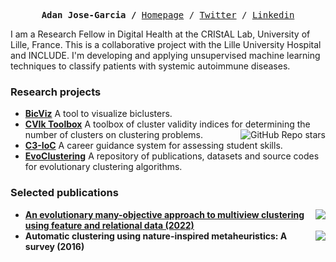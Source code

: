 
<p><pre align="center">
<strong>Adan Jose-Garcia /</strong> <a href="https://adanjoga.github.io/">Homepage</a> / <a href="https://twitter.com/adanjoga">Twitter</a> / <a href="https://www.linkedin.com/in/adanjoga/">Linkedin</a>
</pre></p>

I am a Research Fellow in Digital Health at the CRIStAL Lab, University of Lille, France. This is a collaborative project with the Lille University Hospital and INCLUDE. I'm developing and applying unsupervised machine learning techniques to classify patients with systemic autoimmune diseases.

### Research projects

- **[BicViz](https://adanjoga.github.io/project/bicviz/)** A tool to visualize biclusters.
- **[CVIk Toolbox](https://adanjoga.github.io/project/cvitoolbox-project/)** A toolbox of cluster validity indices for determining the number of clusters on clustering problems.  <img align="right" alt="GitHub Repo stars" src="https://img.shields.io/github/stars/adanjoga/cvik-toolbox?style=social"> 
- **[C3-IoC](https://www.c3-ioc.co.uk/)** A career guidance system for assessing student skills. 
- **[EvoClustering](https://evoclustering.github.io/)** A repository of publications, datasets and source codes for evolutionary clustering algorithms. 

### Selected publications

- <a href="https://doi.org/10.1016/j.asoc.2021.107425"><img src="https://img.shields.io/badge/DOI-10.1016%2Fj.asoc.2021.107425-cfd8dc?labelColor=black&style=flat-square" align="right"/></a> **[An evolutionary many-objective approach to multiview clustering using feature and relational data (2022)](https://github.com/adanjoga/mvmc)**
- <a href="https://doi.org/10.1016/j.asoc.2015.12.001"><img src="https://img.shields.io/badge/DOI-10.1016%2Fj.asoc.2015.12.001-cfd8dc?labelColor=black&style=flat-square" align="right"/></a> **Automatic clustering using nature-inspired metaheuristics: A survey (2016)**
